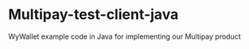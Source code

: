 Multipay-test-client-java
=========================

WyWallet example code in Java for implementing our Multipay product
